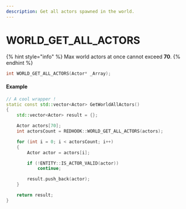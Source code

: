```yaml
---
description: Get all actors spawned in the world.
---
```


# WORLD\_GET\_ALL\_ACTORS

{% hint style="info" %}
Max world actors at once cannot exceed **70**.
{% endhint %}

```cpp
int WORLD_GET_ALL_ACTORS(Actor* _Array);
```

#### Example

```cpp
// A cool wrapper !
static const std::vector<Actor> GetWorldAllActors()
{
	std::vector<Actor> result = {};

	Actor actors[70];
	int actorsCount = REDHOOK::WORLD_GET_ALL_ACTORS(actors);

	for (int i = 0; i < actorsCount; i++)
	{
		Actor actor = actors[i];

		if (!ENTITY::IS_ACTOR_VALID(actor))
			continue;

		result.push_back(actor);
	}

	return result;
}
```
